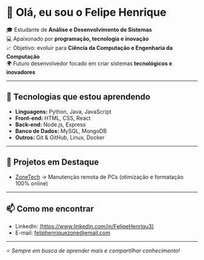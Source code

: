 # 👋 Olá, eu sou o Felipe Henrique  

🎓 Estudante de **Análise e Desenvolvimento de Sistemas**  
💻 Apaixonado por **programação, tecnologia e inovação**  
📈 Objetivo: evoluir para **Ciência da Computação e Engenharia da Computação**  
🌍 Futuro desenvolvedor focado em criar sistemas **tecnológicos e inovadores**  

---

## 🚀 Tecnologias que estou aprendendo
- **Linguagens:** Python, Java, JavaScript  
- **Front-end:** HTML, CSS, React  
- **Back-end:** Node.js, Express  
- **Banco de Dados:** MySQL, MongoDB  
- **Outros:** Git & GitHub, Linux, Docker  

---

## 📌 Projetos em Destaque
- [ZoneTech]([(https://github.com/FeliPinass/Zonetech#)]) → Manutenção remota de PCs (otimização e formatação 100% online)   

---

## 📫 Como me encontrar
- LinkedIn: [(https://www.linkedin.com/in/FelipeHenriqu3)](#)  
- E-mail: feliphenriquezone@email.com  

---
⭐ *Sempre em busca de aprender mais e compartilhar conhecimento!*
